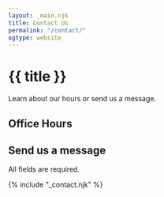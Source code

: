 ```yaml
---
layout: _main.njk
title: Contact Us
permalink: "/contact/"
ogtype: website
---
```

<!-- markdownlint-disable MD033 -->
<script src="https://www.google.com/recaptcha/api.js"></script>
<script>
  function onSubmit() {
      document.getElementById("contact-form").submit()
  }
</script>
<!-- markdownlint-enable MD033 -->
<stack-l>
<!-- markdownlint-disable MD025 -->

# {{ title }}
<!-- markdownlint-enable MD025 -->

Learn about our hours or send us a message.

## Office Hours

<!-- TODO -->

## Send us a message

  All fields are required.

  {% include "_contact.njk" %}

</stack-l>
